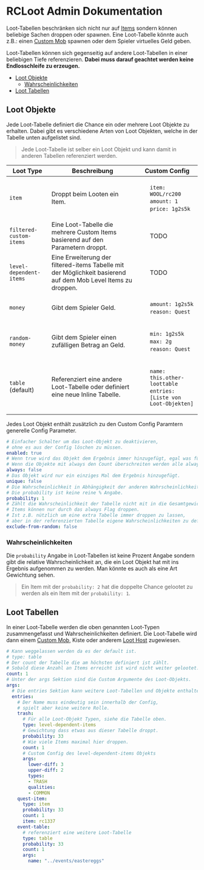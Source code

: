 # RCLoot Admin Dokumentation

Loot-Tabellen beschränken sich nicht nur auf [Items](https://git.faldoria.de/tof/plugins/raidcraft/rcitems) sondern können beliebige Sachen droppen oder spawnen. Eine Loot-Tabelle könnte auch z.B.: einen [Custom Mob](https://git.faldoria.de/tof/plugins/raidcraft/rcmobs) spawnen oder dem Spieler virtuelles Geld geben.

Loot-Tabellen können sich gegenseitig auf andere Loot-Tabellen in einer beliebigen Tiefe referenzieren. **Dabei muss darauf geachtet werden keine Endlosschleife zu erzeugen.**

* [Loot Objekte](#loot-objekte)
    * [Wahrscheinlichkeiten](#wahrscheinlichkeiten)
* [Loot Tabellen](#loot-tabellen)

## Loot Objekte

Jede Loot-Tabelle definiert die Chance ein oder mehrere Loot Objekte zu erhalten. Dabei gibt es verschiedene Arten von Loot Objekten, welche in der Tabelle unten aufgelistet sind.

> Jede Loot-Tabelle ist selber ein Loot Objekt und kann damit in anderen Tabellen referenziert werden.

| Loot Type | Beschreibung | Custom Config |
| ----------- | ------------ | ------ |
| `item` | Droppt beim Looten ein Item. | <ul style="list-style: none;"><li>`item: WOOL/rc200`</li><li>`amount: 1`</li><li>`price: 1g2s5k`</li></ul> |
| `filtered-custom-items` | Eine Loot-Tabelle die mehrere Custom Items basierend auf den Parametern droppt. | <ul style="list-style: none;">TODO</ul> |
| `level-dependent-items` | Eine Erweiterung der filtered-items Tabelle mit der Möglichkeit basierend auf dem Mob Level Items zu droppen. | <ul style="list-style: none;">TODO</ul> |
| `money` | Gibt dem Spieler Geld. | <ul style="list-style: none;"><li>`amount: 1g2s5k`</li><li>`reason: Quest`</li></ul> |
| `random-money` | Gibt dem Spieler einen zufälligen Betrag an Geld. | <ul style="list-style: none;"><li>`min: 1g2s5k`</li><li>`max: 2g`</li><li>`reason: Quest`</li></ul> |
| `table` (default) | Referenziert eine andere Loot-Tabelle oder definiert eine neue Inline Tabelle. | <ul style="list-style: none;"><li>`name: this.other-loottable`</li><li>`entries: [Liste von Loot-Objekten]`</li></ul> |

Jedes Loot Objekt enthält zusätzlich zu den Custom Config Paramtern generelle Config Parameter.

```yml
# Einfacher Schalter um das Loot-Objekt zu deaktivieren,
# ohne es aus der Config löschen zu müssen.
enabled: true
# Wenn true wird das Objekt dem Ergebnis immer hinzugefügt, egal was für eine Wahrscheinlichkeit oder Count konfiguriert ist.
# Wenn die Objekte mit always den Count überschreiten werden alle always Objekte hinzugefügt.
always: false
# Das Objekt wird nur ein einziges Mal dem Ergebnis hinzugefügt.
unique: false
# Die Wahrscheinlichkeit in Abhängigkeit der anderen Wahrscheinlichkeiten.
# Die probability ist keine reine % Angabe.
probability: 1
# Zählt die Wahrscheinlichkeit der Tabelle nicht mit in die Gesamtgewichtung.
# Items können nur durch das always Flag droppen.
# Ist z.B. nützlich um eine extra Tabelle immer droppen zu lassen,
# aber in der referenzierten Tabelle eigene Wahrscheinlichkeiten zu definieren.
exclude-from-random: false
```

### Wahrscheinlichkeiten

Die `probability` Angabe in Loot-Tabellen ist keine Prozent Angabe sondern gibt die relative Wahrscheinlichkeit an, die ein Loot Objekt hat mit ins Ergebnis aufgenommen zu werden. Man könnte es auch als eine Art Gewichtung sehen.

> Ein Item mit der `probability: 2` hat die doppelte Chance gelootet zu werden als ein Item mit der `probability: 1`.

## Loot Tabellen

In einer Loot-Tabelle werden die oben genannten Loot-Typen zusammengefasst und Wahrscheinlichkeiten definiert. Die Loot-Tabelle wird dann einem [Custom Mob]((https://git.faldoria.de/tof/plugins/raidcraft/rcmobs)), Kiste oder anderem [Loot Host](#loot-hosts) zugewiesen.

```yml
# Kann weggelassen werden da es der default ist.
# type: table
# Der count der Tabelle die am höchsten definiert ist zählt.
# Sobald diese Anzahl an Items erreicht ist wird nicht weiter gelootet.
count: 1
# Unter der args Sektion sind die Custom Argumente des Loot-Objekts.
args:
  # Die entries Sektion kann weitere Loot-Tabellen und Objekte enthalten.
  entries:
    # Der Name muss eindeutig sein innerhalb der Config,
    # spielt aber keine weitere Rolle.
    trash:
      # Für alle Loot-Objekt Typen, siehe die Tabelle oben.
      type: level-dependent-items
      # Gewichtung dass etwas aus dieser Tabelle droppt.
      probability: 33
      # Wie viele Items maximal hier droppen.
      count: 1
      # Custom Config des level-dependent-items Objekts
      args:
        lower-diff: 3
        upper-diff: 2
        types:
        - TRASH
        qualities:
        - COMMON
    quest-item:
      type: item
      probability: 33
      count: 1
      item: rc1337
    event-table:
      # referenziert eine weitere Loot-Tabelle
      type: table
      probability: 33
      count: 1
      args:
        name: "../events/eastereggs"
```